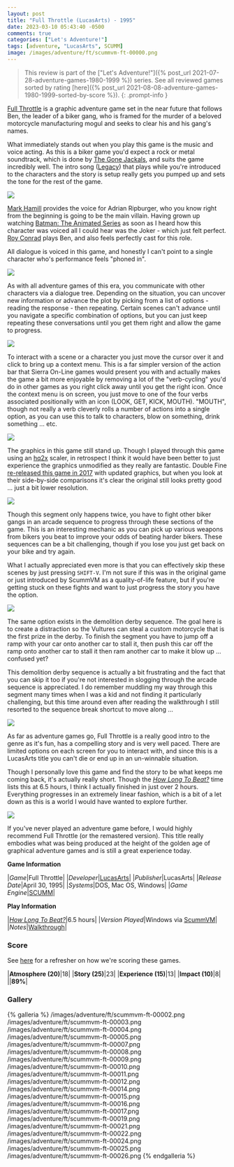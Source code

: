 ```yaml
---
layout: post
title: "Full Throttle (LucasArts) - 1995"
date: 2023-03-10 05:43:40 -0500
comments: true
categories: ["Let's Adventure!"]
tags: [adventure, "LucasArts", SCUMM]
image: /images/adventure/ft/scummvm-ft-00000.png
---
```

> This review is part of the ["Let's Adventure!"]({% post_url 2021-07-28-adventure-games-1980-1999 %}) series. See all reviewed games sorted by rating [here]({% post_url 2021-08-08-adventure-games-1980-1999-sorted-by-score %}).
{: .prompt-info }

[Full Throttle](https://en.wikipedia.org/wiki/Full_Throttle_(1995_video_game)) is a graphic adventure game set in the near future that follows Ben, the leader of a biker gang, who is framed for the murder of a beloved motorcycle manufacturing mogul and seeks to clear his and his gang's names.

What immediately stands out when you play this game is the music and voice acting. As this is a biker game you'd expect a rock or metal soundtrack, which is done by [The Gone Jackals](https://en.wikipedia.org/wiki/The_Gone_Jackals), and suits the game incredibly well. The intro song ([Legacy](https://youtu.be/_StDcCdtIiE?t=54)) that plays while you're introduced to the characters and the story is setup really gets you pumped up and sets the tone for the rest of the game.

![](/images/adventure/ft/scummvm-ft-00006.png)

[Mark Hamill](https://en.wikipedia.org/wiki/Mark_Hamill) provides the voice for Adrian Ripburger, who you know right from the beginning is going to be the main villain. Having grown up watching [Batman: The Animated Series](https://en.wikipedia.org/wiki/Batman:_The_Animated_Series) as soon as I heard how this character was voiced all I could hear was the Joker - which just felt perfect. [Roy Conrad](https://en.wikipedia.org/wiki/Roy_Conrad) plays Ben, and also feels perfectly cast for this role.

All dialogue is voiced in this game, and honestly I can't point to a single character who's performance feels "phoned in".

![](/images/adventure/ft/scummvm-ft-00010.png)

As with all adventure games of this era, you communicate with other characters via a dialogue tree. Depending on the situation, you can uncover new information or advance the plot by picking from a list of options - reading the response - then repeating. Certain scenes can't advance until you navigate a specific combination of options, but you can just keep repeating these conversations until you get them right and allow the game to progress.

![](/images/adventure/ft/scummvm-ft-00001.png)

To interact with a scene or a character you just move the cursor over it and click to bring up a context menu. This is a far simpler version of the action bar that Sierra On-Line games would present you with and actually makes the game a bit more enjoyable by removing a lot of the "verb-cycling" you'd do in other games as you right click away until you get the right icon. Once the context menu is on screen, you just move to one of the four verbs associated positionally with an icon (LOOK, GET, KICK, MOUTH). "MOUTH", though not really a verb cleverly rolls a number of actions into a single option, as you can use this to talk to characters, blow on something, drink something ... etc.

![](/images/adventure/ft/scummvm-ft-00018.png)

The graphics in this game still stand up. Though I played through this game using an [hq2x](https://en.wikipedia.org/wiki/Hqx) scaler, in retrospect I think it would have been better to just experience the graphics unmodified as they really are fantastic. Double Fine [re-released this game in 2017](https://www.doublefine.com/games/full-throttle-remastered) with updated graphics, but when you look at their side-by-side comparisons it's clear the original still looks pretty good ... just a bit lower resolution.

![](/images/adventure/ft/scummvm-ft-00013.png)

Though this segment only happens twice, you have to fight other biker gangs in an arcade sequence to progress through these sections of the game. This is an interesting mechanic as you can pick up various weapons from bikers you beat to improve your odds of beating harder bikers. These sequences can be a bit challenging, though if you lose you just get back on your bike and try again.

What I actually appreciated even more is that you can effectively skip these scenes by just pressing `SHIFT-V`. I'm not sure if this was in the original game or just introduced by ScummVM as a quality-of-life feature, but if you're getting stuck on these fights and want to just progress the story you have the option.

![](/images/adventure/ft/scummvm-ft-00020.png)

The same option exists in the demolition derby sequence. The goal here is to create a distraction so the Vultures can steal a custom motorcycle that is the first prize in the derby. To finish the segment you have to jump off a ramp with your car onto another car to stall it, then push this car off the ramp onto another car to stall it then ram another car to make it blow up ... confused yet?

This demolition derby sequence is actually a bit frustrating and the fact that you can skip it too if you're not interested in slogging through the arcade sequence is appreciated. I do remember muddling my way through this segment many times when I was a kid and not finding it particularly challenging, but this time around even after reading the walkthrough I still resorted to the sequence break shortcut to move along ...

![](/images/adventure/ft/scummvm-ft-00023.png)

As far as adventure games go, Full Throttle is a really good intro to the genre as it's fun, has a compelling story and is very well paced. There are limited options on each screen for you to interact with, and since this is a LucasArts title you can't die or end up in an un-winnable situation.

Though I personally love this game and find the story to be what keeps me coming back, it's actually really short. Though the [_How Long To Beat?_](https://howlongtobeat.com/game/3748) time lists this at 6.5 hours, I think I actually finished in just over 2 hours. Everything progresses in an extremely linear fashion, which is a bit of a let down as this is a world I would have wanted to explore further.

![](/images/adventure/ft/scummvm-ft-00027.png)

If you've never played an adventure game before, I would highly recommend Full Throttle (or the remastered version). This title really embodies what was being produced at the height of the golden age of graphical adventure games and is still a great experience today.

**Game Information**

|*Game*|Full Throttle|
|*Developer*|[LucasArts](https://en.wikipedia.org/wiki/Sierra_Entertainment)|
|*Publisher*|LucasArts|
|*Release Date*|April 30, 1995|
|*Systems*|DOS, Mac OS, Windows|
|*Game Engine*|[SCUMM](https://wiki.scummvm.org/index.php/SCUMM)|

**Play Information**

|*[How Long To Beat?](https://howlongtobeat.com/game/3748)*|6.5 hours|
|*Version Played*|Windows via [ScummVM](https://www.scummvm.org/)|
|*Notes*|[Walkthrough](https://www.walkthroughking.com/text/fullthrottle.aspx)|

### Score

See [here](https://www.alexbevi.com/blog/2021/07/28/adventure-games-1980-1999/#scoring) for a refresher on how we're scoring these games.

|**Atmosphere (20)**|18|
|**Story (25)**|23|
|**Experience (15)**|13|
|**Impact (10)**|8|
||**89%**|

### Gallery

{% galleria %}
/images/adventure/ft/scummvm-ft-00002.png
/images/adventure/ft/scummvm-ft-00003.png
/images/adventure/ft/scummvm-ft-00004.png
/images/adventure/ft/scummvm-ft-00005.png
/images/adventure/ft/scummvm-ft-00007.png
/images/adventure/ft/scummvm-ft-00008.png
/images/adventure/ft/scummvm-ft-00009.png
/images/adventure/ft/scummvm-ft-00010.png
/images/adventure/ft/scummvm-ft-00011.png
/images/adventure/ft/scummvm-ft-00012.png
/images/adventure/ft/scummvm-ft-00014.png
/images/adventure/ft/scummvm-ft-00015.png
/images/adventure/ft/scummvm-ft-00016.png
/images/adventure/ft/scummvm-ft-00017.png
/images/adventure/ft/scummvm-ft-00019.png
/images/adventure/ft/scummvm-ft-00021.png
/images/adventure/ft/scummvm-ft-00022.png
/images/adventure/ft/scummvm-ft-00024.png
/images/adventure/ft/scummvm-ft-00025.png
/images/adventure/ft/scummvm-ft-00026.png
{% endgalleria %}